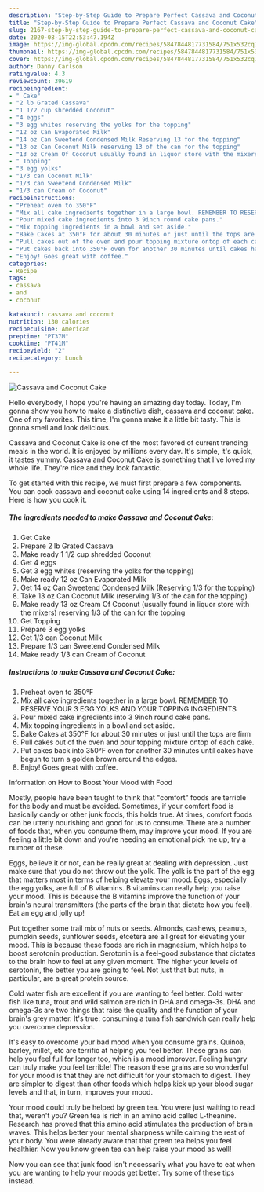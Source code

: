 ```yaml
---
description: "Step-by-Step Guide to Prepare Perfect Cassava and Coconut Cake"
title: "Step-by-Step Guide to Prepare Perfect Cassava and Coconut Cake"
slug: 2167-step-by-step-guide-to-prepare-perfect-cassava-and-coconut-cake
date: 2020-08-15T22:53:47.194Z
image: https://img-global.cpcdn.com/recipes/5847844817731584/751x532cq70/cassava-and-coconut-cake-recipe-main-photo.jpg
thumbnail: https://img-global.cpcdn.com/recipes/5847844817731584/751x532cq70/cassava-and-coconut-cake-recipe-main-photo.jpg
cover: https://img-global.cpcdn.com/recipes/5847844817731584/751x532cq70/cassava-and-coconut-cake-recipe-main-photo.jpg
author: Danny Carlson
ratingvalue: 4.3
reviewcount: 39619
recipeingredient:
- " Cake"
- "2 lb Grated Cassava"
- "1 1/2 cup shredded Coconut"
- "4 eggs"
- "3 egg whites reserving the yolks for the topping"
- "12 oz Can Evaporated Milk"
- "14 oz Can Sweetend Condensed Milk Reserving 13 for the topping"
- "13 oz Can Coconut Milk reserving 13 of the can for the topping"
- "13 oz Cream Of Coconut usually found in liquor store with the mixers reserving 13 of the can for the topping"
- " Topping"
- "3 egg yolks"
- "1/3 can Coconut Milk"
- "1/3 can Sweetend Condensed Milk"
- "1/3 can Cream of Coconut"
recipeinstructions:
- "Preheat oven to 350°F"
- "Mix all cake ingredients together in a large bowl. REMEMBER TO RESERVE YOUR 3 EGG YOLKS AND YOUR TOPPING INGREDIENTS"
- "Pour mixed cake ingredients into 3 9inch round cake pans."
- "Mix topping ingredients in a bowl and set aside."
- "Bake Cakes at 350°F for about 30 minutes or just until the tops are firm"
- "Pull cakes out of the oven and pour topping mixture ontop of each cake."
- "Put cakes back into 350°F oven for another 30 minutes until cakes have begun to turn a golden brown around the edges."
- "Enjoy! Goes great with coffee."
categories:
- Recipe
tags:
- cassava
- and
- coconut

katakunci: cassava and coconut 
nutrition: 130 calories
recipecuisine: American
preptime: "PT37M"
cooktime: "PT41M"
recipeyield: "2"
recipecategory: Lunch

---
```



![Cassava and Coconut Cake](https://img-global.cpcdn.com/recipes/5847844817731584/751x532cq70/cassava-and-coconut-cake-recipe-main-photo.jpg)

Hello everybody, I hope you're having an amazing day today. Today, I'm gonna show you how to make a distinctive dish, cassava and coconut cake. One of my favorites. This time, I'm gonna make it a little bit tasty. This is gonna smell and look delicious.

Cassava and Coconut Cake is one of the most favored of current trending meals in the world. It is enjoyed by millions every day. It's simple, it's quick, it tastes yummy. Cassava and Coconut Cake is something that I've loved my whole life. They're nice and they look fantastic.




To get started with this recipe, we must first prepare a few components. You can cook cassava and coconut cake using 14 ingredients and 8 steps. Here is how you cook it.

<!--inarticleads1-->

##### The ingredients needed to make Cassava and Coconut Cake:

1. Get  Cake
1. Prepare 2 lb Grated Cassava
1. Make ready 1 1/2 cup shredded Coconut
1. Get 4 eggs
1. Get 3 egg whites (reserving the yolks for the topping)
1. Make ready 12 oz Can Evaporated Milk
1. Get 14 oz Can Sweetend Condensed Milk (Reserving 1/3 for the topping)
1. Take 13 oz Can Coconut Milk (reserving 1/3 of the can for the topping)
1. Make ready 13 oz Cream Of Coconut (usually found in liquor store with the mixers) reserving 1/3 of the can for the topping
1. Get  Topping
1. Prepare 3 egg yolks
1. Get 1/3 can Coconut Milk
1. Prepare 1/3 can Sweetend Condensed Milk
1. Make ready 1/3 can Cream of Coconut




<!--inarticleads2-->

##### Instructions to make Cassava and Coconut Cake:

1. Preheat oven to 350°F
1. Mix all cake ingredients together in a large bowl. REMEMBER TO RESERVE YOUR 3 EGG YOLKS AND YOUR TOPPING INGREDIENTS
1. Pour mixed cake ingredients into 3 9inch round cake pans.
1. Mix topping ingredients in a bowl and set aside.
1. Bake Cakes at 350°F for about 30 minutes or just until the tops are firm
1. Pull cakes out of the oven and pour topping mixture ontop of each cake.
1. Put cakes back into 350°F oven for another 30 minutes until cakes have begun to turn a golden brown around the edges.
1. Enjoy! Goes great with coffee.




Information on How to Boost Your Mood with Food


Mostly, people have been taught to think that "comfort" foods are terrible for the body and must be avoided. Sometimes, if your comfort food is basically candy or other junk foods, this holds true. At times, comfort foods can be utterly nourishing and good for us to consume. There are a number of foods that, when you consume them, may improve your mood. If you are feeling a little bit down and you're needing an emotional pick me up, try a number of these.

Eggs, believe it or not, can be really great at dealing with depression. Just make sure that you do not throw out the yolk. The yolk is the part of the egg that matters most in terms of helping elevate your mood. Eggs, especially the egg yolks, are full of B vitamins. B vitamins can really help you raise your mood. This is because the B vitamins improve the function of your brain's neural transmitters (the parts of the brain that dictate how you feel). Eat an egg and jolly up!

Put together some trail mix of nuts or seeds. Almonds, cashews, peanuts, pumpkin seeds, sunflower seeds, etcetera are all great for elevating your mood. This is because these foods are rich in magnesium, which helps to boost serotonin production. Serotonin is a feel-good substance that dictates to the brain how to feel at any given moment. The higher your levels of serotonin, the better you are going to feel. Not just that but nuts, in particular, are a great protein source.

Cold water fish are excellent if you are wanting to feel better. Cold water fish like tuna, trout and wild salmon are rich in DHA and omega-3s. DHA and omega-3s are two things that raise the quality and the function of your brain's grey matter. It's true: consuming a tuna fish sandwich can really help you overcome depression. 

It's easy to overcome your bad mood when you consume grains. Quinoa, barley, millet, etc are terrific at helping you feel better. These grains can help you feel full for longer too, which is a mood improver. Feeling hungry can truly make you feel terrible! The reason these grains are so wonderful for your mood is that they are not difficult for your stomach to digest. They are simpler to digest than other foods which helps kick up your blood sugar levels and that, in turn, improves your mood.

Your mood could truly be helped by green tea. You were just waiting to read that, weren't you? Green tea is rich in an amino acid called L-theanine. Research has proved that this amino acid stimulates the production of brain waves. This helps better your mental sharpness while calming the rest of your body. You were already aware that that green tea helps you feel healthier. Now you know green tea can help raise your mood as well!

Now you can see that junk food isn't necessarily what you have to eat when you are wanting to help your moods get better. Try  some  of  these  tips  instead.

